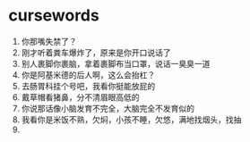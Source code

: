# cursewords
1. 你那嘴失禁了？
2. 刚才听着粪车爆炸了，原来是你开口说话了
3. 别人裹脚你裹脑，拿着裹脚布当口罩，说话一臭臭一道
4. 你是阿基米德的后人啊，这么会抬杠？
5. 去肠胃科挂个号吧，我看你挺能放屁的
6. 戴草帽看猪鼻，分不清眉眼高低的
7. 你说那话像小脑发育不完全，大脑完全不发育似的
8. 我看你是米饭不熟，欠焖，小孩不睡，欠悠，满地找烟头，找抽
9. 
